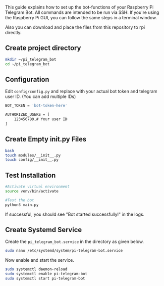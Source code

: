 This guide explains how to set up the bot-functions of your Raspberry Pi Telegram Bot. All commands are intended to be run via SSH. If you're using the Raspberry Pi GUI, you can follow the same steps in a terminal window.<br/>

Also you can download and place the files from this repository to rpi directly.

## Create project directory

```bash
mkdir ~/pi_telegram_bot
cd ~/pi_telegram_bot

```

## Configuration

Edit `config/config.py` and replace with your actual bot token and telegram user ID. (You can add multiple IDs)

```bash
BOT_TOKEN = 'bot-token-here'

AUTHORIZED_USERS = [
    123456789,# Your user ID
]

```

## Create Empty init.py Files

```bash
bash
touch modules/__init__.py
touch config/__init__.py

```

## Test Installation

```bash
#Activate virtual environment
source venv/bin/activate

#Test the bot
python3 main.py

```

If successful, you should see "Bot started successfully!" in the logs.

## Create Systemd Service

Create the `pi_telegram_bot.service` in the directory as given below.
```bash
sudo nano /etc/systemd/system/pi-telegram-bot.service
```

Now enable and start the service.
```bash
sudo systemctl daemon-reload
sudo systemctl enable pi-telegram-bot
sudo systemctl start pi-telegram-bot
```
